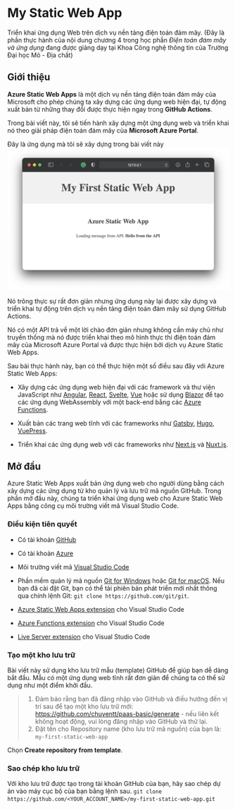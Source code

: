 # My Static Web App
Triển khai ứng dụng Web trên dịch vụ nền tảng điện toán đám mây.
(Đây là phần thực hành của nội dung chương 4 trong học phần *Điện toán đám mây và ứng dụng* đang được giảng dạy tại Khoa Công nghệ thông tin của Trường Đại học Mỏ - Địa chất)

## Giới thiệu
**Azure Static Web Apps** là một dịch vụ nền tảng điện toán đám mây của Microsoft cho phép chúng ta xây dựng các ứng dụng web hiện đại, tự động xuất bản từ những thay đổi được thực hiện ngay trong **GitHub Actions**.

Trong bài viết này, tôi sẽ tiến hành xây dựng một ứng dụng web và triển khai nó theo giải pháp điện toán đám mây của **Microsoft Azure Portal**.

Đây là ứng dụng mà tôi sẽ xây dựng trong bài viết này
![Ứng dụng Web](screenshots/s1.png)

Nó trông thực sự rất đơn giản nhưng ứng dụng này lại được xây dựng và triển khai tự động trên dịch vụ nền tảng điện toán đám mây sử dụng GitHub Actions.

Nó có một API trả về một lời chào đơn giản nhưng không cần máy chủ như truyền thống mà nó được triển khai theo mô hình thực thi điện toán đám mây của Microsoft Azure Portal và được thực hiện bởi dịch vụ Azure Static Web Apps.

Sau bài thực hành này, bạn có thể thực hiện một số điều sau đây với Azure Static Web Apps:

- Xây dựng các ứng dụng web hiện đại với các framework và thư viện JavaScript như [Angular](https://docs.microsoft.com/en-us/azure/static-web-apps/getting-started?tabs=angular), [React](https://docs.microsoft.com/en-us/azure/static-web-apps/getting-started?tabs=react), [Svelte](https://docs.microsoft.com/en-us/learn/modules/publish-app-service-static-web-app-api/), [Vue](https://docs.microsoft.com/en-us/azure/static-web-apps/getting-started?tabs=react) hoặc sử dụng [Blazor](https://dotnet.microsoft.com/apps/aspnet/web-apps/blazor) để tạo các ứng dụng WebAssembly với một back-end bằng các [Azure Functions](https://docs.microsoft.com/en-us/azure/static-web-apps/apis).

- Xuất bản các trang web tĩnh với các frameworks như [Gatsby](https://docs.microsoft.com/en-us/azure/static-web-apps/publish-gatsby), [Hugo](https://docs.microsoft.com/en-us/azure/static-web-apps/publish-hugo), [VuePress](https://docs.microsoft.com/en-us/azure/static-web-apps/publish-vuepress).

- Triển khai các ứng dụng web với các frameworks như [Next.js](https://docs.microsoft.com/en-us/azure/static-web-apps/deploy-nextjs) và [Nuxt.js](https://docs.microsoft.com/en-us/azure/static-web-apps/deploy-nuxtjs).

## Mở đầu
Azure Static Web Apps xuất bản ứng dụng web cho người dùng bằng cách xây dựng các ứng dụng từ kho quản lý và lưu trữ mã nguồn GitHub. Trong phần mở đầu này, chúng ta triển khai ứng dụng web cho Azure Static Web Apps bằng công cụ môi trường viết mã Visual Studio Code.

### Điều kiện tiên quyết
- Có tài khoản [GitHub](https://github.com/)
- Có tài khoản [Azure](https://portal.azure.com/)
- Môi trường viết mã [Visual Studio Code](https://code.visualstudio.com/)
- Phần mềm quản lý mã nguồn [Git for Windows](https://git-scm.com/downloads) hoặc [Git for macOS](https://git-scm.com/download/mac). Nếu bạn đã cài đặt Git, bạn có thể tải phiên bản phát triển mới nhất thông qua chính lệnh Git: ```git clone https://github.com/git/git```.
- [Azure Static Web Apps extension](https://marketplace.visualstudio.com/items?itemName=ms-azuretools.vscode-azurestaticwebapps) cho Visual Studio Code
- [Azure Functions extension](https://marketplace.visualstudio.com/items?itemName=ms-azuretools.vscode-azurefunctions) cho Visual Studio Code

- [Live Server extension](https://marketplace.visualstudio.com/items?itemName=ritwickdey.LiveServer) cho Visual Studio Code

### Tạo một kho lưu trữ
Bài viết này sử dụng kho lưu trữ mẫu (template) GitHub để giúp bạn dễ dàng bắt đầu. Mẫu có một ứng dụng web tĩnh rất đơn giản để chúng ta có thể sử dụng như một điểm khởi đầu.

> 1. Đảm bảo rằng bạn đã đăng nhập vào GitHub và điều hướng đến vị trí sau để tạo một kho lưu trữ mới:
https://github.com/chuyentt/paas-basic/generate - nếu liên kết không hoạt động, vui lòng đăng nhập vào GitHub và thử lại.
> 2. Đặt tên cho Repository name (kho lưu trữ mã nguồn) của bạn là:
`my-first-static-web-app`

Chọn **Create repository from template**.

### Sao chép kho lưu trữ
Với kho lưu trữ được tạo trong tài khoản GitHub của bạn, hãy sao chép dự án vào máy cục bộ của bạn bằng lệnh sau.
```git clone https://github.com/<YOUR_ACCOUNT_NAME>/my-first-static-web-app.git```

